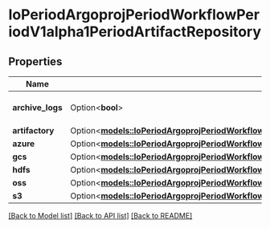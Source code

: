 # IoPeriodArgoprojPeriodWorkflowPeriodV1alpha1PeriodArtifactRepository

## Properties

Name | Type | Description | Notes
------------ | ------------- | ------------- | -------------
**archive_logs** | Option<**bool**> | ArchiveLogs enables log archiving | [optional]
**artifactory** | Option<[**models::IoPeriodArgoprojPeriodWorkflowPeriodV1alpha1PeriodArtifactoryArtifactRepository**](io.argoproj.workflow.v1alpha1.ArtifactoryArtifactRepository.md)> |  | [optional]
**azure** | Option<[**models::IoPeriodArgoprojPeriodWorkflowPeriodV1alpha1PeriodAzureArtifactRepository**](io.argoproj.workflow.v1alpha1.AzureArtifactRepository.md)> |  | [optional]
**gcs** | Option<[**models::IoPeriodArgoprojPeriodWorkflowPeriodV1alpha1PeriodGcsArtifactRepository**](io.argoproj.workflow.v1alpha1.GCSArtifactRepository.md)> |  | [optional]
**hdfs** | Option<[**models::IoPeriodArgoprojPeriodWorkflowPeriodV1alpha1PeriodHdfsArtifactRepository**](io.argoproj.workflow.v1alpha1.HDFSArtifactRepository.md)> |  | [optional]
**oss** | Option<[**models::IoPeriodArgoprojPeriodWorkflowPeriodV1alpha1PeriodOssArtifactRepository**](io.argoproj.workflow.v1alpha1.OSSArtifactRepository.md)> |  | [optional]
**s3** | Option<[**models::IoPeriodArgoprojPeriodWorkflowPeriodV1alpha1PeriodS3ArtifactRepository**](io.argoproj.workflow.v1alpha1.S3ArtifactRepository.md)> |  | [optional]

[[Back to Model list]](../README.md#documentation-for-models) [[Back to API list]](../README.md#documentation-for-api-endpoints) [[Back to README]](../README.md)


